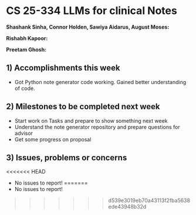 # CS 25-334 LLMs for clinical Notes
**Shashank Sinha, Connor Holden, Sawiya Aidarus, August Moses:**

**Rishabh Kapoor:**

**Preetam Ghosh:**

## 1) Accomplishments this week ##
   - Got Python note generator code working. Gained better understanding of code. 

## 2) Milestones to be completed next week ##
   - Start work on Tasks and prepare to show something next week
   - Understand the note generator repository and prepare questions for advisor
   - Get some progress on proposal

## 3) Issues, problems or concerns ##
<<<<<<< HEAD
   - No issues to report!
=======
   - No issues to report!
>>>>>>> d539e3019eb70a43113f2fba5638ede43948b32d
